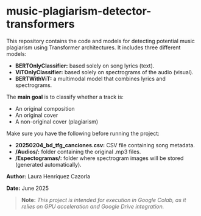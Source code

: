 # music-plagiarism-detector-transformers

This repository contains the code and models for detecting potential music plagiarism using Transformer architectures. It includes three different models:
- **BERTOnlyClassifier:** based solely on song lyrics (text).
- **ViTOnlyClassifier:** based solely on spectrograms of the audio (visual).
- **BERTWithViT:** a multimodal model that combines lyrics and spectrograms.


The **main goal** is to classify whether a track is:
- An original composition
- An original cover
- A non-original cover (plagiarism)



Make sure you have the following before running the project:
- **20250204_bd_tfg_canciones.csv:** CSV file containing song metadata.
- **/Audios/:** folder containing the original .mp3 files.
- **/Espectogramas/:** folder where spectrogram images will be stored (generated automatically).



**Author:** Laura Henríquez Cazorla

**Date:** June 2025

> **Note:** *This project is intended for execution in Google Colab, as it relies on GPU acceleration and Google Drive integration.*


